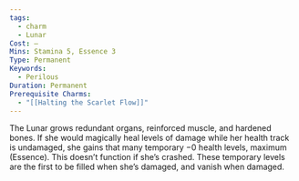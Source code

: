 ```yaml
---
tags:
  - charm
  - Lunar
Cost: —
Mins: Stamina 5, Essence 3
Type: Permanent
Keywords:
  - Perilous
Duration: Permanent
Prerequisite Charms:
  - "[[Halting the Scarlet Flow]]"
---
```

The Lunar grows redundant organs, reinforced muscle, and hardened bones. If she would magically heal levels of damage while her health track is undamaged, she gains that many temporary −0 health levels, maximum (Essence). This doesn’t function if she’s crashed. These temporary levels are the first to be filled when she’s damaged, and vanish when damaged.
